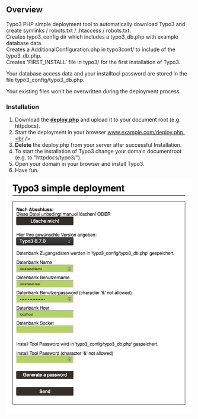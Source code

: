 ## Overview

Typo3 PHP simple deployment tool to automatically download Typo3 and create symlinks / robots.txt / .htaccess / robots.txt.<br />
Creates typo3_config dir which includes a typo3_db.php with example database data.<br />
Creates a AdditionalConfiguration.php in typo3conf/ to include of the typo3_db.php.<br />
Creates 'FIRST_INSTALL' file in typo3/ for the first installation of Typo3.<br />

Your database access data and your installtool password are stored in the file typo3_config/typo3_db.php.<br />

Your existing files won't be overwritten during the deployment process.<br />

### Installation

1. Download the [**deploy.php**](https://raw.githubusercontent.com/Teisi/typo3-deploy/master/deploy.php) and upload it to your document root (e.g. httpdocs).<br />
2. Start the deployment in your browser www.example.com/deploy.php.<br />
3. **Delete** the deploy.php from your server after successful Installation.<br />
4. To start the installation of Typo3 change your domain documentroot (e.g. to "httpdocs/typo3/").<br />
5. Open your domain in your browser and install Typo3.<br />
6. Have fun.<br />

![example picture of the deploy tool](resources/images/typo3-simple-deploy.jpg?raw=true "Title")

